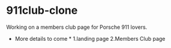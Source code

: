 # 911club-clone
Working on a members club page for Porsche 911 lovers.
* More details to come *
1.landing page
2.Members Club page
